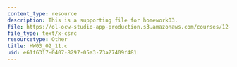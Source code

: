 ```yaml
---
content_type: resource
description: This is a supporting file for homework03.
file: https://ol-ocw-studio-app-production.s3.amazonaws.com/courses/12-010-computational-methods-of-scientific-programming-fall-2011/e61f63170407829705a373a27409f481_HW03_02_11.c
file_type: text/x-csrc
resourcetype: Other
title: HW03_02_11.c
uid: e61f6317-0407-8297-05a3-73a27409f481
---
```

